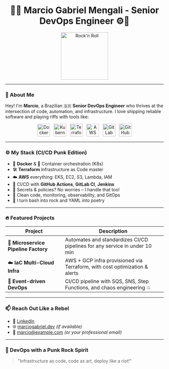 <!-- GitHub Profile README - DevOps Punk Rock Style -->

<h1 align="center">
  👨‍💻 Marcio Gabriel Mengali - Senior DevOps Engineer ⚙️🤘
</h1>

<p align="center">
  <img src="https://media.giphy.com/media/v1.Y2lkPTc5MGI3NjExdG5kMHFoaDNrOXRrdnlhcGZtOXU3YTdodHF4djdtaHBuMHZvcDRnNiZlcD12MV9naWZzX3NlYXJjaCZjdD1n/2pGU7B9C9tF3i/giphy.gif" height="150" alt="Rock'n Roll">
</p>

---

### 🎸 About Me

Hey! I'm **Marcio**, a Brazilian 🇧🇷 **Senior DevOps Engineer** who thrives at the intersection of code, automation, and infrastructure. I love shipping reliable software and playing riffs with tools like:

<p align="center">
  <img src="https://cdn.jsdelivr.net/gh/devicons/devicon/icons/docker/docker-original.svg" height="40" alt="Docker"/>
  &nbsp;
  <img src="https://cdn.jsdelivr.net/gh/devicons/devicon/icons/kubernetes/kubernetes-plain.svg" height="40" alt="Kubernetes"/>
  &nbsp;
  <img src="https://cdn.jsdelivr.net/gh/devicons/devicon/icons/terraform/terraform-original.svg" height="40" alt="Terraform"/>
  &nbsp;
  <img src="https://cdn.jsdelivr.net/gh/devicons/devicon/icons/amazonwebservices/amazonwebservices-original.svg" height="40" alt="AWS"/>
  &nbsp;
  <img src="https://cdn.jsdelivr.net/gh/devicons/devicon/icons/gitlab/gitlab-original.svg" height="40" alt="GitLab"/>
  &nbsp;
  <img src="https://cdn.jsdelivr.net/gh/devicons/devicon/icons/github/github-original.svg" height="40" alt="GitHub"/>
</p>

---

### ⚙️ My Stack (CI/CD Punk Edition)

- 🐳 **Docker** & 🧊 Container orchestration (K8s)
- 🛠️ **Terraform** Infrastructure as Code master
- ☁️ **AWS** everything: EKS, EC2, S3, Lambda, IAM
- 🧪 CI/CD with **GitHub Actions**, **GitLab CI**, **Jenkins**
- 🔐 Secrets & policies? No worries – I handle that too!
- 🧼 Clean code, monitoring, observability, and GitOps
- 🤘 I turn bash into rock and YAML into poetry

---

### 🔥 Featured Projects

| Project | Description |
|--------|-------------|
| 🚀 **Microservice Pipeline Factory** | Automates and standardizes CI/CD pipelines for any service in under 10 min |
| ☁️ **IaC Multi-Cloud Infra** | AWS + GCP infra provisioned via Terraform, with cost optimization & alerts |
| 🎯 **Event-driven DevOps** | CI/CD pipeline with SQS, SNS, Step Functions, and chaos engineering 💥 |

---

### 📫 Reach Out Like a Rebel

- 💼 [LinkedIn](https://www.linkedin.com/in/seu-usuario/)  
- 🌐 [marciogabriel.dev](https://marciogabriel.dev) *(if available)*  
- 📧 marcio@example.com *(or your professional email)*  

---

### 🖤 DevOps with a Punk Rock Spirit

> "Infrastructure as code, code as art, deploy like a riot!"

<p align="center">
  <img src="https://media.giphy.com/media/v1.Y2lkPTc5MGI3NjExbmdvdHhtMXl4NjUwOWdpZGNwaW1lZXVwbTlvMnhrMWM0OHM2M2dwciZlcD12MV9naWZ
